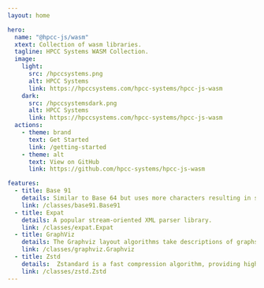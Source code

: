 ```yaml
---
layout: home

hero:
  name: "@hpcc-js/wasm"
  xtext: Collection of wasm libraries.
  tagline: HPCC Systems WASM Collection.
  image:
    light:
      src: /hpccsystems.png
      alt: HPCC Systems
      link: https://hpccsystems.com/hpcc-systems/hpcc-js-wasm
    dark:
      src: /hpccsystemsdark.png
      alt: HPCC Systems
      link: https://hpccsystems.com/hpcc-systems/hpcc-js-wasm
  actions:
    - theme: brand
      text: Get Started
      link: /getting-started
    - theme: alt
      text: View on GitHub
      link: https://github.com/hpcc-systems/hpcc-js-wasm

features:
  - title: Base 91
    details: Similar to Base 64 but uses more characters resulting in smaller strings.
    link: /classes/base91.Base91
  - title: Expat
    details: A popular stream-oriented XML parser library.
    link: /classes/expat.Expat
  - title: GraphViz
    details: The Graphviz layout algorithms take descriptions of graphs in a simple text language, and make diagrams in useful formats, such as images and SVG for web pages or display in an interactive graph browser.
    link: /classes/graphviz.Graphviz
  - title: Zstd
    details:  Zstandard is a fast compression algorithm, providing high compression ratios and is backed by an extremely fast decoder.
    link: /classes/zstd.Zstd
---
```

